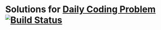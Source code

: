 # Solutions for [Daily Coding Problem](https://www.dailycodingproblem.com) [![Build Status](https://travis-ci.org/kayKayEhnn/daily-coding-problem.svg?branch=master)](https://travis-ci.org/kayKayEhnn/daily-coding-problem)